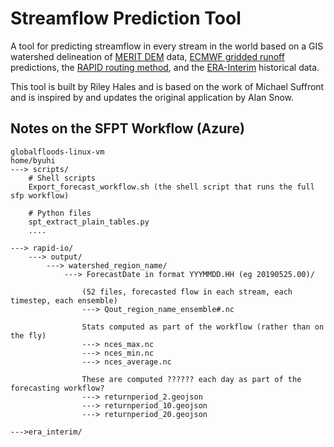 # Streamflow Prediction Tool

A tool for predicting streamflow in every stream in the world based on a GIS watershed delineation of [MERIT DEM](http://hydro.iis.u-tokyo.ac.jp/~yamadai/MERIT_DEM/) data, [ECMWF gridded runoff](https://www.ecmwf.int/en/forecasts) predictions, the [RAPID routing method](http://rapid-hub.org/), and the [ERA-Interim](https://www.ecmwf.int/en/forecasts/datasets/reanalysis-datasets/era-interim) historical data.

This tool is built by Riley Hales and is based on the work of Michael Suffront and is inspired by and updates the original application by Alan Snow.

## Notes on the SFPT Workflow (Azure)

~~~~
globalfloods-linux-vm
home/byuhi
---> scripts/
	# Shell scripts
	Export_forecast_workflow.sh (the shell script that runs the full sfp workflow)

	# Python files
	spt_extract_plain_tables.py
	....

---> rapid-io/
	---> output/
	    ---> watershed_region_name/
	        ---> ForecastDate in format YYYMMDD.HH (eg 20190525.00)/
	            
	            (52 files, forecasted flow in each stream, each timestep, each ensemble)
	            ---> Qout_region_name_ensemble#.nc
	            
	            Stats computed as part of the workflow (rather than on the fly)
	            ---> nces_max.nc
	            ---> nces_min.nc
	            ---> nces_average.nc
	            
	            These are computed ?????? each day as part of the forecasting workflow?
	            ---> returnperiod_2.geojson
	            ---> returnperiod_10.geojson
	            ---> returnperiod_20.geojson

--->era_interim/

~~~~
